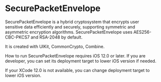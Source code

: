 # SecurePacketEnvelope
SecurePacketEnvelope is a hybrid cryptosystem that encrypts user sensitive data efficiently and securely, supporting symmetric and asymmetric encryption algorithms. SecurePacketEnvelope uses AES256-CBC-PKCS7 and RSA-2048 by default.

It is created with UIKit, CommonCrypto, Combine.

How to run
SecurePacketEnvelope requires iOS 12.0 or later. If you are developer, you can set its deployment target to lower iOS version if needed.

If your XCode 12.0 is not available, you can change deployment target to lower iOS version.
